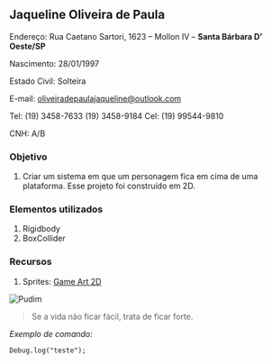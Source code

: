 ## Jaqueline Oliveira de Paula

Endereço: Rua Caetano Sartori, 1623 – Mollon IV – **Santa Bárbara D’ Oeste/SP** 

Nascimento: 28/01/1997 

Estado Civil: Solteira 

E-mail: oliveiradepaulajaqueline@outlook.com

Tel: (19) 3458-7633 (19) 3458-9184 Cel: (19) 99544-9810 

CNH: A/B 



### Objetivo
1. Criar um sistema em que um personagem fica em cima de uma plataforma. Esse projeto foi construído em 2D.

### Elementos utilizados
1. Rigidbody
2. BoxCollider

### Recursos
1. Sprites: [Game Art 2D](https://www.gameart2d.com)

![Pudim](http://pudim.com.br/pudim.jpg)

>Se a vida não ficar fácil, trata de ficar forte.

*Exemplo de comando:*
```
Debug.log("teste");
```
